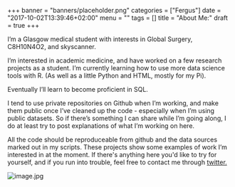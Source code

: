 +++
banner = "banners/placeholder.png"
categories = ["Fergus"]
date = "2017-10-02T13:39:46+02:00"
menu = ""
tags = []
title = "About Me:"
draft = true
+++

I’m a Glasgow medical student with interests in Global Surgery, C8H10N4O2, and skyscanner.

I’m interested in academic medicine, and have worked on a few research projects as a student. I’m currently learning how to use more data science tools with R. (As well as a little Python and HTML, mostly for my Pi).

Eventually I’ll learn to become proficient in SQL.

I tend to use private repositories on Github when I’m working, and make them public once I’ve cleaned up the code - especially when I’m using public datasets. So if there’s something I can share while I’m going along, I do at least try to post explanations of what I’m working on here.

All the code should be reproduceable from github and the data sources marked out in my scripts. These projects show some examples of work I’m interested in at the moment. If there's anything here you'd like to try for yourself, and if you run into trouble, feel free to contact me through [twitter.](http://twitter.com/ferguswtaylor)

![image.jpg](https://fergustaylor.github.io/blogimages/image.jpg)



